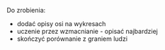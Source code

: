 Do zrobienia:
- dodać opisy osi na wykresach
- uczenie przez wzmacnianie - opisać najbardziej
- skończyć porównanie z graniem ludzi